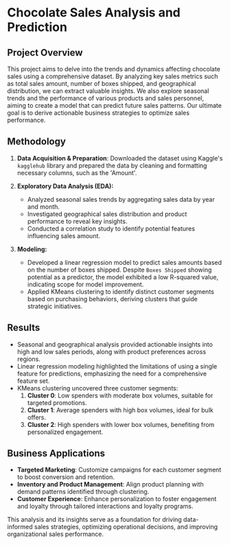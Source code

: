 # Chocolate Sales Analysis and Prediction

## Project Overview
This project aims to delve into the trends and dynamics affecting chocolate sales using a comprehensive dataset. By analyzing key sales metrics such as total sales amount, number of boxes shipped, and geographical distribution, we can extract valuable insights. We also explore seasonal trends and the performance of various products and sales personnel, aiming to create a model that can predict future sales patterns. Our ultimate goal is to derive actionable business strategies to optimize sales performance.

## Methodology
1. **Data Acquisition & Preparation**: Downloaded the dataset using Kaggle\'s `kagglehub` library and prepared the data by cleaning and formatting necessary columns, such as the 'Amount'.

2. **Exploratory Data Analysis (EDA):**
   - Analyzed seasonal sales trends by aggregating sales data by year and month.
   - Investigated geographical sales distribution and product performance to reveal key insights.
   - Conducted a correlation study to identify potential features influencing sales amount.

3. **Modeling:**
   - Developed a linear regression model to predict sales amounts based on the number of boxes shipped. Despite `Boxes Shipped` showing potential as a predictor, the model exhibited a low R-squared value, indicating scope for model improvement.
   - Applied KMeans clustering to identify distinct customer segments based on purchasing behaviors, deriving clusters that guide strategic initiatives.

## Results
- Seasonal and geographical analysis provided actionable insights into high and low sales periods, along with product preferences across regions.
- Linear regression modeling highlighted the limitations of using a single feature for predictions, emphasizing the need for a comprehensive feature set.
- KMeans clustering uncovered three customer segments:
  1. **Cluster 0**: Low spenders with moderate box volumes, suitable for targeted promotions.
  2. **Cluster 1**: Average spenders with high box volumes, ideal for bulk offers.
  3. **Cluster 2**: High spenders with lower box volumes, benefiting from personalized engagement.

## Business Applications
- **Targeted Marketing**: Customize campaigns for each customer segment to boost conversion and retention.
- **Inventory and Product Management**: Align product planning with demand patterns identified through clustering.
- **Customer Experience**: Enhance personalization to foster engagement and loyalty through tailored interactions and loyalty programs.

This analysis and its insights serve as a foundation for driving data-informed sales strategies, optimizing operational decisions, and improving organizational sales performance.

